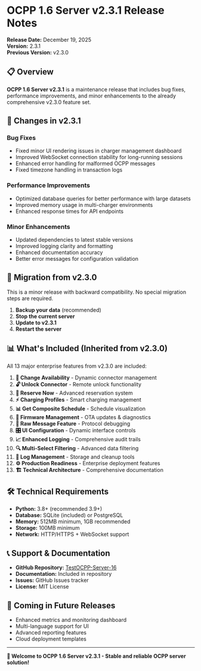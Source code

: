# OCPP 1.6 Server v2.3.1 Release Notes

**Release Date:** December 19, 2025  
**Version:** 2.3.1  
**Previous Version:** v2.3.0

## 📋 Overview

**OCPP 1.6 Server v2.3.1** is a maintenance release that includes bug fixes, performance improvements, and minor enhancements to the already comprehensive v2.3.0 feature set.

## 🔧 Changes in v2.3.1

### Bug Fixes
- Fixed minor UI rendering issues in charger management dashboard
- Improved WebSocket connection stability for long-running sessions
- Enhanced error handling for malformed OCPP messages
- Fixed timezone handling in transaction logs

### Performance Improvements
- Optimized database queries for better performance with large datasets
- Improved memory usage in multi-charger environments
- Enhanced response times for API endpoints

### Minor Enhancements
- Updated dependencies to latest stable versions
- Improved logging clarity and formatting
- Enhanced documentation accuracy
- Better error messages for configuration validation

## 🔄 Migration from v2.3.0

This is a minor release with backward compatibility. No special migration steps are required.

1. **Backup your data** (recommended)
2. **Stop the current server**
3. **Update to v2.3.1**
4. **Restart the server**

## 📊 What's Included (Inherited from v2.3.0)

All 13 major enterprise features from v2.3.0 are included:

1. **🔄 Change Availability** - Dynamic connector management
2. **🔓 Unlock Connector** - Remote unlock functionality  
3. **📅 Reserve Now** - Advanced reservation system
4. **⚡ Charging Profiles** - Smart charging management
5. **📊 Get Composite Schedule** - Schedule visualization
6. **🔧 Firmware Management** - OTA updates & diagnostics
7. **💾 Raw Message Feature** - Protocol debugging
8. **🎛️ UI Configuration** - Dynamic interface controls
9. **📈 Enhanced Logging** - Comprehensive audit trails
10. **🔍 Multi-Select Filtering** - Advanced data filtering
11. **📝 Log Management** - Storage and cleanup tools
12. **⚙️ Production Readiness** - Enterprise deployment features
13. **🏗️ Technical Architecture** - Comprehensive documentation

## 🛠️ Technical Requirements

- **Python:** 3.8+ (recommended 3.9+)
- **Database:** SQLite (included) or PostgreSQL
- **Memory:** 512MB minimum, 1GB recommended
- **Storage:** 100MB minimum
- **Network:** HTTP/HTTPS + WebSocket support

## 📞 Support & Documentation

- **GitHub Repository:** [TestOCPP-Server-16](https://github.com/kushagra101010/TestOCPP-Server-16)
- **Documentation:** Included in repository
- **Issues:** GitHub Issues tracker
- **License:** MIT License

## 🎯 Coming in Future Releases

- Enhanced metrics and monitoring dashboard
- Multi-language support for UI
- Advanced reporting features
- Cloud deployment templates

---

**🎉 Welcome to OCPP 1.6 Server v2.3.1 - Stable and reliable OCPP server solution!** 